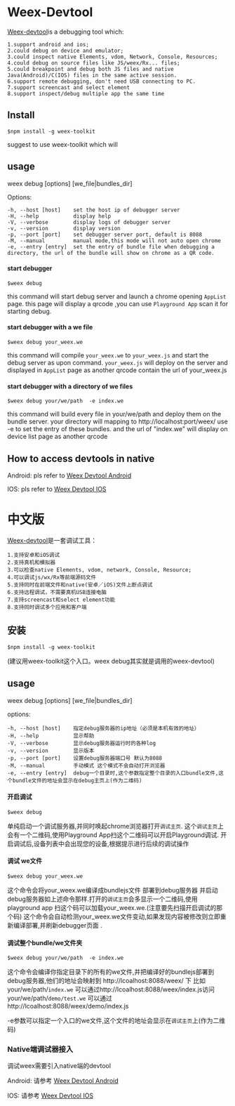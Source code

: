 Weex-Devtool
============

[Weex-devtool](http://alibaba.github.io/weex/doc/tools/devtools.html)is a debugging tool which:

    1.support android and ios;
    2.could debug on device and emulator;
    3.could inspect native Elements, vdom, Network, Console, Resources; 
    4.could debug on source files like JS/weex/Rx... files;
    5.could breakpoint and debug both JS files and native Java(Android)/C(IOS) files in the same active session.
    6.support remote debugging, don't need USB connecting to PC.
    7.support screencast and select element
    8.support inspect/debug multiple app the same time


## Install
```
$npm install -g weex-toolkit
```
suggest to use weex-toolkit which will 

##  usage

 weex debug [options] [we_file|bundles_dir]
            
  Options:
  
    -h, --host [host]    set the host ip of debugger server
    -H, --help           display help
    -V, --verbose        display logs of debugger server
    -v, --version        display version
    -p, --port [port]    set debugger server port, default is 8088
    -M, --manual         manual mode,this mode will not auto open chrome
    -e, --entry [entry]  set the entry of bundle file when debugging a directory, the url of the bundle will show on chrome as a QR code.
     
#### start debugger
```
$weex debug
```
this command will start debug server and launch a chrome opening `AppList` page.
this page will display a qrcode ,you can use `Playground App` scan it for starting debug.

#### start debugger with a we file
```
$weex debug your_weex.we
```
this command will compile `your_weex.we` to `your_weex.js`  and start the debug server as upon command.
`your_weex.js` will deploy on the server and displayed in `AppList` page as  another qrcode contain the url of your_weex.js


#### start debugger with a directory of we files
```
$weex debug your/we/path  -e index.we
``` 
this command will build every file in your/we/path and deploy them on the bundle server. your directory will mapping to  http://localhost:port/weex/ 
use -e to set the entry of these bundles. and the url of "index.we" will display on device list page as another qrcode 

##  How to access devtools in native

  Android: pls refer to [Weex Devtool Android](https://github.com/weexteam/weex_devtools_android/blob/master/README.md)
  
  IOS: pls refer to [Weex Devtool IOS](https://github.com/weexteam/weex-devtool-iOS/blob/master/README-zh.md)




# 中文版
    
[Weex-devtool](http://alibaba.github.io/weex/doc/tools/devtools.html)是一套调试工具：

    1.支持安卓和iOS调试
    2.支持真机和模拟器
    3.可以检查native Elements, vdom, network, Console, Resource;
    4.可以调试js/wx/Rx等前端源码文件
    5.支持同时在前端文件和native(安卓／iOS)文件上断点调试
    6.支持远程调试，不需要真机USB连接电脑
    7.支持screencast和select element功能
    8.支持同时调试多个应用和客户端
    
## 安装
```
$npm install -g weex-toolkit
```
(建议用weex-toolkit这个入口。weex debug其实就是调用的weex-devtool)
##  usage

 weex debug [options] [we_file|bundles_dir]
            
  options:
  
    -h, --host [host]    指定debug服务器的ip地址（必须是本机有效的地址）
    -H, --help           显示帮助
    -V, --verbose        显示debug服务器运行时的各种log
    -v, --version        显示版本
    -p, --port [port]    设置debug服务器端口号 默认为8088
    -M, --manual         手动模式 这个模式不会自动打开浏览器
    -e, --entry [entry]  debug一个目录时,这个参数指定整个目录的入口bundle文件,这个bundle文件的地址会显示在debug主页上(作为二维码)

#### 开启调试
```
$weex debug
```
单纯启动一个调试服务器,并同时唤起chrome浏览器打开`调试主页`.
这个`调试主页`上会有一个二维码,使用Playground App扫这个二维码可以开启Playground调试.
开启调试后,设备列表中会出现您的设备,根据提示进行后续的调试操作

#### 调试 we文件
```
$weex debug your_weex.we
```
这个命令会将your_weex.we编译成bundlejs文件 部署到debug服务器
并启动debug服务器如上述命令那样.打开的`调试主页`会多显示一个二维码,使用playground app
扫这个码可以加载your_weex.we.(注意要先扫描开启调试的那个码)
这个命令会自动检测your_weex.we文件变动,如果发现内容被修改则立即重新编译部署,并刷新debugger页面
.
#### 调试整个bundle/we文件夹
```
$weex debug your/we/path  -e index.we
``` 
这个命令会编译你指定目录下的所有的we文件,并把编译好的bundlejs部署到debug服务器,他们的地址会映射到 http://lcoalhost:8088/weex/ 下
比如 your/we/path/`index.we` 可以通过http://lcoalhost:8088/weex/index.js访问  
your/we/path/`demo/test.we` 可以通过http://lcoalhost:8088/weex/demo/index.js  

-e参数可以指定一个入口的we文件,这个文件的地址会显示在`调试主页`上(作为二维码)


### Native端调试器接入
调试weex需要引入native端的devtool  

  Android: 请参考 [Weex Devtool Android](https://github.com/weexteam/weex_devtools_android/blob/master/README.md)
  
  IOS: 请参考 [Weex Devtool IOS](https://github.com/weexteam/weex-devtool-iOS/blob/master/README-zh.md)
